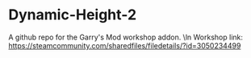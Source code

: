 # Dynamic-Height-2
A github repo for the Garry's Mod workshop addon.
\ln
Workshop link: https://steamcommunity.com/sharedfiles/filedetails/?id=3050234499
